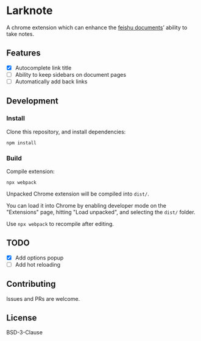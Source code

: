 # Larknote

A chrome extension which can enhance the [feishu documents](https://www.feishu.cn/)’ ability to take notes.

## Features

- [x] Autocomplete link title
- [ ] Ability to keep sidebars on document pages
- [ ] Automatically add back links

## Development

### Install

Clone this repository, and install dependencies:

```
npm install
```

### Build

Compile extension:

```
npx webpack
```

Unpacked Chrome extension will be compiled into `dist/`.

You can load it into Chrome by enabling developer mode on the "Extensions" page, hitting "Load unpacked", and selecting the `dist/` folder.

Use `npx webpack` to recompile after editing.

## TODO

- [x] Add options popup
- [ ] Add hot reloading

## Contributing

Issues and PRs are welcome.

## License

BSD-3-Clause

